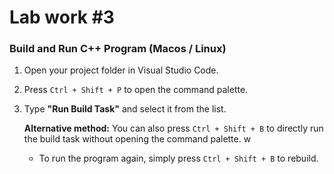 # Lab work #3

### Build and Run C++ Program (Macos / Linux)

1. Open your project folder in Visual Studio Code.
2. Press `Ctrl + Shift + P` to open the command palette.
3. Type **"Run Build Task"** and select it from the list.
   
   **Alternative method:** You can also press `Ctrl + Shift + B` to directly run the build task without opening the command palette.
w
   - To run the program again, simply press `Ctrl + Shift + B` to rebuild.

